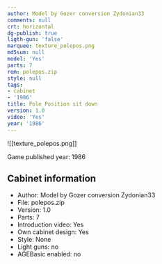 ```yaml
---
author: Model by Gozer conversion Zydonian33
comments: null
crt: horizontal
dg-publish: true
ligth-gun: 'false'
marquee: texture_polepos.png
md5sum: null
model: 'Yes'
parts: 7
rom: polepos.zip
style: null
tags:
- cabinet
- '1986'
title: Pole Position sit down
version: 1.0
video: 'Yes'
year: '1986'
---
```


![[texture_polepos.png]]

Game published year: 1986

## Cabinet information

- Author: Model by Gozer conversion Zydonian33
- File: polepos.zip
- Version: 1.0
- Parts: 7
- Introduction video: Yes
- Own cabinet design: Yes
- Style: None
- Light guns: no
- AGEBasic enabled: no

